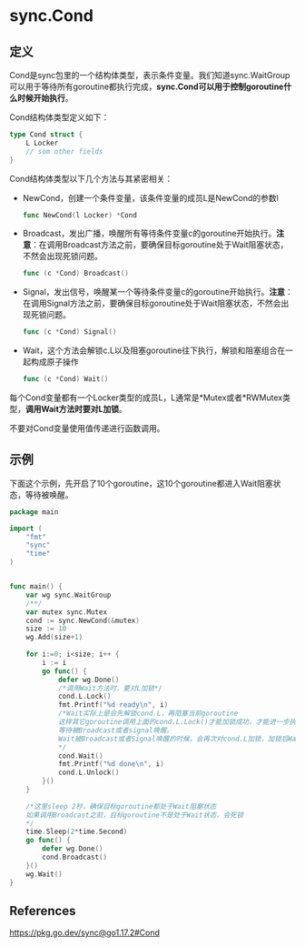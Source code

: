 # sync.Cond

## 定义

Cond是sync包里的一个结构体类型，表示条件变量。我们知道sync.WaitGroup可以用于等待所有goroutine都执行完成，**sync.Cond可以用于控制goroutine什么时候开始执行**。

Cond结构体类型定义如下：

```go
type Cond struct {
    L Locker
    // som other fields
}
```

Cond结构体类型以下几个方法与其紧密相关：

* NewCond，创建一个条件变量，该条件变量的成员L是NewCond的参数l

  ```go
  func NewCond(l Locker) *Cond
  ```

  

* Broadcast，发出广播，唤醒所有等待条件变量c的goroutine开始执行。**注意**：在调用Broadcast方法之前，要确保目标goroutine处于Wait阻塞状态，不然会出现死锁问题。

  ```go
  func (c *Cond) Broadcast()
  ```

  

* Signal，发出信号，唤醒某一个等待条件变量c的goroutine开始执行。**注意**：在调用Signal方法之前，要确保目标goroutine处于Wait阻塞状态，不然会出现死锁问题。

  ```go
  func (c *Cond) Signal()
  ```

  

* Wait，这个方法会解锁c.L以及阻塞goroutine往下执行，解锁和阻塞组合在一起构成原子操作

  ```go
  func (c *Cond) Wait()
  ```

  

每个Cond变量都有一个Locker类型的成员L，L通常是\*Mutex或者\*RWMutex类型，**调用Wait方法时要对L加锁**。

不要对Cond变量使用值传递进行函数调用。

## 示例

下面这个示例，先开启了10个goroutine，这10个goroutine都进入Wait阻塞状态，等待被唤醒。

```go
package main

import (
    "fmt"
    "sync"
    "time"
)


func main() {
    var wg sync.WaitGroup
    /**/
    var mutex sync.Mutex
    cond := sync.NewCond(&mutex)
    size := 10
    wg.Add(size+1)
    
    for i:=0; i<size; i++ {
        i := i
        go func() {
            defer wg.Done()
            /*调用Wait方法时，要对L加锁*/
            cond.L.Lock()
            fmt.Printf("%d ready\n", i)
            /*Wait实际上是会先解锁cond.L，再阻塞当前goroutine
            这样其它goroutine调用上面的cond.L.Lock()才能加锁成功，才能进一步执行到Wait方法，
            等待被Broadcast或者signal唤醒。
            Wait被Broadcast或者Signal唤醒的时候，会再次对cond.L加锁，加锁后Wait才会return
            */
            cond.Wait()
            fmt.Printf("%d done\n", i)
            cond.L.Unlock()
        }()
    }
    
    /*这里sleep 2秒，确保目标goroutine都处于Wait阻塞状态
    如果调用Broadcast之前，目标goroutine不是处于Wait状态，会死锁
    */
    time.Sleep(2*time.Second)
    go func() {
        defer wg.Done()
        cond.Broadcast()
    }()
    wg.Wait()
}
```



## References

https://pkg.go.dev/sync@go1.17.2#Cond

